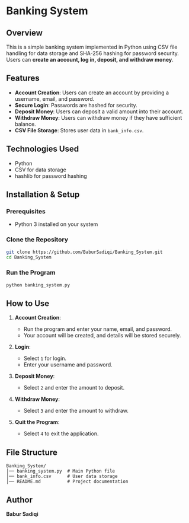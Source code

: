 # Banking System

## Overview
This is a simple banking system implemented in Python using CSV file handling for data storage and SHA-256 hashing for password security. Users can **create an account, log in, deposit, and withdraw money**.

## Features
- **Account Creation**: Users can create an account by providing a username, email, and password.
- **Secure Login**: Passwords are hashed for security.
- **Deposit Money**: Users can deposit a valid amount into their account.
- **Withdraw Money**: Users can withdraw money if they have sufficient balance.
- **CSV File Storage**: Stores user data in `bank_info.csv`.

## Technologies Used
- Python
- CSV for data storage
- hashlib for password hashing

## Installation & Setup
### Prerequisites
- Python 3 installed on your system

### Clone the Repository
```bash
git clone https://github.com/BaburSadiqi/Banking_System.git
cd Banking_System
```

### Run the Program
```bash
python banking_system.py
```

## How to Use
1. **Account Creation**:
   - Run the program and enter your name, email, and password.
   - Your account will be created, and details will be stored securely.

2. **Login**:
   - Select `1` for login.
   - Enter your username and password.

3. **Deposit Money**:
   - Select `2` and enter the amount to deposit.

4. **Withdraw Money**:
   - Select `3` and enter the amount to withdraw.

5. **Quit the Program**:
   - Select `4` to exit the application.

## File Structure
```
Banking_System/
│── banking_system.py  # Main Python file
│── bank_info.csv      # User data storage
│── README.md          # Project documentation
```

## Author
**Babur Sadiqi**



